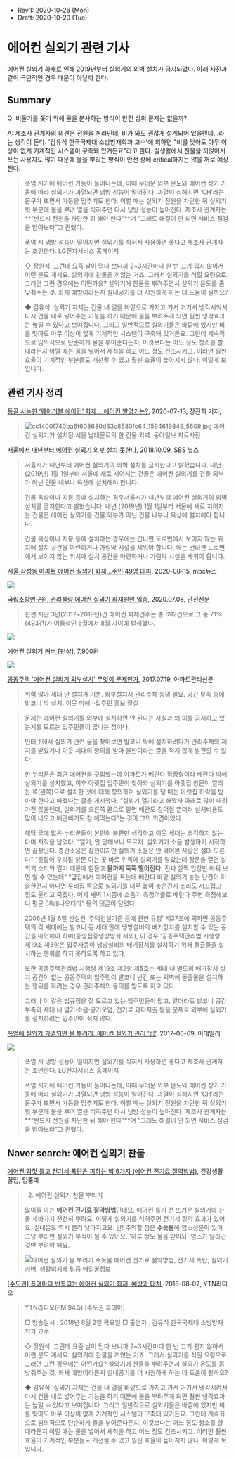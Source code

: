* Rev.1: 2020-10-26 (Mon)
* Draft: 2020-10-20 (Tue)

# 에어컨 실외기 관련 기사

에어컨 실외기 화재로 인해 2019년부터 실외기의 외벽 설치가 금지되었다. 아래 사진과 같이 극단적인 경우 때문이 아닐까 한다.

## Summary

Q: 비둘기를 쫒기 위해 물을 분사하는 방식이 안전 상의 문제는 없을까?

A: 제조사 관계자의 의견은 전원을 꺼라인데, 비가 와도 괜찮게 설계되어 있을텐데...라는 생각이 든다. '김유식 한국국제대 소방방재학과 교수'에 의하면 "비를 맞아도 아무 이상이 없게 기계적인 시스템이 구축돼 있거든요"라고 한다. 실생활에서 찬물을 끼얹어서 쓰는 사용자도 많기 때문에 물을 뿌리는 방식이 안전 상에 critical하지는 않을 꺼로 예상된다.

> 폭염 시기에 에어컨 가동이 늘어나는데, 이때 무더운 외부 온도와 에어컨 장기 가동에 따라 실외기가 과열되면 냉방 성능이 떨어진다. 과열이 심해지면 ‘CH’라는 문구가 뜨면서 가동을 멈추기도 한다. 이럴 때는 실외기 전원을 차단한 뒤 실외기 윗 부분에 물을 뿌려 열을 식혀주면 다시 냉방 성능이 높아진다. 제조사 관계자는 **“반드시 전원을 차단한 뒤 해야 한다”**며 “그래도 해결이 안 되면 서비스 점검을 받아보라”고 권했다.
>
> 폭염 시 냉방 성능이 떨어지면 실외기를 식혀서 사용하면 좋다고 제조사 관계자는 조언한다. LG전자서비스 홈페이지

> ◇ 장원석: 그런데 요즘 날이 덥다 보니까 2~3시간마다 한 번 끄기 쉽지 않아서 이런 분도 계세요. 실외기에 찬물을 끼얹는 거죠. 그래서 실외기를 식힐 요령으로. 그러면 그런 경우에는 어떤가요? 실외기에 찬물을 뿌려주면서 실외기 온도를 좀 낮춰주는 것. 화재 예방이라든지 실내공기를 더 시원하게 하는 데 도움이 될까요?
>
> ◆ 김유식: 실외기 자체는 건물 내 열을 바깥으로 가지고 가서 거기서 냉각시켜서 다시 건물 내로 넣어주는 기능을 하기 때문에 물을 뿌려주게 되면 훨씬 냉각효과는 높일 수 있다고 보여집니다. 그리고 일반적으로 실외기들은 바깥에 있지만 비를 맞아도 아무 이상이 없게 기계적인 시스템이 구축돼 있거든요. 그런데 계속적으로 임의적으로 단순하게 물을 부어준다든지, 이것보다는 어느 정도 청소를 할 때라든지 이럴 때는 물을 넣어서 세척을 하고 어느 정도 건조시키고. 이러면 훨씬 효율이 기계적인 부분들도 개선될 수 있고 훨씬 효율이 높아지지 않나. 이렇게 보입니다.

## 관련 기사 정리

[등골 서늘한 ‘웨어러블 에어컨’ 화제… 에어컨 발명가는?](http://kids.donga.com/?ptype=article&no=20200713150013188394), 2020-07-13, 장진희 기자, 

> ![cc1400f740ba6f608680d33c8580fc64_1594619849_5609.jpg](http://kids.donga.com/www/data/article/202007/cc1400f740ba6f608680d33c8580fc64_1594619849_5609.jpg)
> 에어컨 실외기가 설치된 서울 남대문로의 한 건물 외벽. 동아일보 자료사진

[서울에서 내년부터 에어컨 실외기 외부 설치 못한다](https://news.sbs.co.kr/news/endPage.do?news_id=N1004964477&plink=COPYPASTE&cooper=SBSNEWSEND), 2018.10.09, SBS 뉴스

> 서울시가 내년부터 에어컨 실외기의 외벽 설치를 금지한다고 밝혔습니다. 내년 (2019년) 1월 1일부터 서울에 새로 지어지는 건물은 에어컨 실외기를 건물 외부가 아닌 건물 내부나 옥상에 설치해야 합니다.
>
> 건물 옥상이나 지붕 등에 설치하는 경우서울시가 내년부터 에어컨 실외기의 외벽 설치를 금지한다고 밝혔습니다. 내년 (2019년) 1월 1일부터 서울에 새로 지어지는 건물은 에어컨 실외기를 건물 외부가 아닌 건물 내부나 옥상에 설치해야 합니다.
>
> 건물 옥상이나 지붕 등에 설치하는 경우에는 건너편 도로변에서 보이지 않는 위치에 설치 공간을 마련하거나 가림막 시설을 세워야 합니다.  에는 건너편 도로변에서 보이지 않는 위치에 설치 공간을 마련하거나 가림막 시설을 세워야 합니다.  

[서울 삼성동 아파트 에어컨 실외기 화재…주민 49명 대피](https://imnews.imbc.com/news/2020/society/article/5875099_32633.html), 2020-08-15, mbc뉴스

<img src='https://image.imnews.imbc.com/news/2020/society/article/__icsFiles/afieldfile/2020/08/15/s2020081525.jpg'>

[국립소방연구원, 관리불량 에어컨 실외기 화재원인 입증](http://www.safetynews.co.kr/news/articleView.html?idxno=144909), 2020.07.08, 안전신문

> 한편 지난 3년(2017~2019년)간 에어컨 화재건수는 총 692건으로 그 중 71%(493건)가 여름철인 6월에서 8월 사이에 발생했다.

<img src='https://cdn.safetynews.co.kr/news/photo/202007/144909_120767_2911.jpg'>

[에어컨 실외기 커버 [펀샵]](https://m.funshop.co.kr/goods/detail/72025), 7,900원

<img src='https://funshop.akamaized.net/products/0000072025/vs_image800.jpg'>

[공동주택 '에어컨 실외기 외부설치' 무엇이 문제인가](http://www.aptn.co.kr/news/photo/201707/50972_14034_3810.png), 2017.07.19, 아파트관리신문

> 위험 많아 세대 안 설치가 기본. 외부설치시 관리주체 동의 필요. 공간 부족 등에 발코니 밖 설치. 이웃 피해···입주민 홍보 절실

> 문제는 에어컨 실외기를 외부에 설치하면 안 된다는 사실과 왜 이를 금지하고 있는지를 모르는 입주민들이 많다는 점이다.
>
> 인터넷에서 실외기 관련 글을 찾아보면 발코니 밖에 설치하려다가 관리주체의 제지를 받았거나 이웃 세대의 항의를 받아 불만이라는 글을 적지 않게 발견할 수 있다.
>
> 한 누리꾼은 최근 에어컨을 구입했는데 아파트가 베란다 확장형이라 베란다 밖에 실외기를 설치했고, 이후 아랫집 입주민이 찾아와 실외기를 아랫집 창문이 열리는 쪽(왼쪽)으로 설치한 것에 대해 항의하며 실외기를 달 때는 아랫집 허락을 받아야 한다고 따졌다는 글을 게시했다. “실외기 열기라고 해봤자 아래로 많이 내려가진 않을텐데, 실외기를 오른쪽 끝으로 달면 배관도 길어질 뿐더러 설치비용도 많이 나오고 배관빼기도 참 애먹는다”는 것이 그의 의견이었다.
>
> 해당 글에 많은 누리꾼들이 본인의 불편만 생각하고 이웃 세대는 생각하지 않는다며 지적을 남겼다. “열기, 안 당해보니 모르지. 실외기가 소음 발생하기 시작하면 끝장난다. 층간소음은 잠깐이지만 실외기 소음은 안 겪어본 사람은 절대 모른다” “윗집이 우리집 창문 여는 곳 바로 위쪽에 실외기를 달았는데 창문을 열면 실외기 소리와 열기 때문에 힘들고 **물까지 뚝뚝 떨어진다.** 진짜 살짝 입장만 바꿔 보면 알 수 있는데” “옆집에서 에어컨을 트는데 베란다 바깥 실외기 놓는 난간이 허술한건지 아니면 우리집 쪽으로 실외기를 너무 붙여 놓은건지 소리도 시끄럽고 집도 울리고 죽겠다. 어제 새벽 1시쯤에 소음기 측정어플로 베란다 주변 측정해보니 평균 68㏈나오더라” 등의 댓글이 달렸다.
>
> 2006년 1월 6일 신설된 ‘주택건설기준 등에 관한 규정’ 제37조에 의하면 공동주택의 각 세대에는 발코니 등 세대 안에 냉방설비의 배기장치를 설치할 수 있는 공간을 마련해야 하며(중앙집중냉방방식 제외), 이 경우 ‘공동주택관리법 시행령’ 제19조 제3항은 입주자등이 냉방설비의 배기장치를 설치하기 위해 돌출물을 설치하는 행위를 하지 못하도록 하고 있다.
>
> 또한 공동주택관리법 시행령 제19조 제2항 제5호는 세대 내 별도의 배기장치 설치 공간이 없는 공동주택의 입주민이 발코니 난간 또는 외벽에 돌출물을 설치하는 행위를 하려는 경우 관리주체의 동의를 받도록 하고 있다.
>
> 그러나 이 같은 법규정을 잘 모르고 있는 입주민들이 많고, 알더라도 발코니 공간 부족과 세대 내 열기·소음·공기오염, 전기료 과다지출 등을 문제로 외부에 실외기를 설치하려는 입주민이 적지 않다.

[폭염에 실외기 과열되면 물 뿌려라..에어컨 실외기 관리 '팁'](https://www.edaily.co.kr/news/read?newsId=01203766615960080&mediaCodeNo=257), 2017-06-09, 이데일리

<img src='https://image.edaily.co.kr/images/photo/files/NP/S/2017/06/PS17060900088.jpg'>

> 폭염 시 냉방 성능이 떨어지면 실외기를 식혀서 사용하면 좋다고 제조사 관계자는 조언한다. LG전자서비스 홈페이지
>
> 폭염 시기에 에어컨 가동이 늘어나는데, 이때 무더운 외부 온도와 에어컨 장기 가동에 따라 실외기가 과열되면 냉방 성능이 떨어진다. 과열이 심해지면 ‘CH’라는 문구가 뜨면서 가동을 멈추기도 한다. 이럴 때는 실외기 전원을 차단한 뒤 실외기 윗 부분에 물을 뿌려 열을 식혀주면 다시 냉방 성능이 높아진다. 제조사 관계자는 **“반드시 전원을 차단한 뒤 해야 한다”**며 “그래도 해결이 안 되면 서비스 점검을 받아보라”고 권했다.



## Naver search: 에어컨 실외기 찬물

[에어컨 맘껏 틀고 전기세 폭탄은 피하는 법 6가지 (에어컨 전기료 절약방법)](https://dalab.tistory.com/m/1429), 건강생활 꿀팁, 팁줌마

> 2. 에어컨 실외기 찬물 뿌리기
>
> 많이들 아는 **에어컨 전기료 절약방법**인데요. 에어컨 틀기 전 뜨거운 실외기에 찬물 세바가지 천천히 뿌려요. 이렇게 실외기를 식혀주면 전기세 절약 효과가 있어요. 실내온도 역시 빨리 낮아지고요. 단! 주의할 점은 **수돗물**에 염소성분이 있어 그냥 뿌리면 실외기 부식이 될 수 있어요. '하루 정도 물을 받아놔' 염소가 날라간 것만 뿌려야 해요.
>
> ![에어컨 실외기 물 뿌리기 수돗물 에어컨 전기료 절약방법, 전기세 폭탄, 실외기 커버, 생활의지혜 팁줌 매일꿀정보](https://blog.kakaocdn.net/dn/bts6d3/btqGCM9ukBZ/jj9eA4ITLjsXfqv7D2ZRvk/img.jpg)



[[수도권] 폭염마다 반복되는 에어컨 실외기 화재, 예방과 대처](https://www.ytn.co.kr/_ln/0103_201808020952064847), 2018-08-02, YTN라디오

> YTN라디오(FM 94.5) [수도권 투데이]
>
> □ 방송일시 : 2018년 8월 2일 목요일
> □ 출연자 : 김유식 한국국제대 소방방재학과 교수
>
> ◇ 장원석: 그런데 요즘 날이 덥다 보니까 2~3시간마다 한 번 끄기 쉽지 않아서 이런 분도 계세요. 실외기에 찬물을 끼얹는 거죠. 그래서 실외기를 식힐 요령으로. 그러면 그런 경우에는 어떤가요? 실외기에 찬물을 뿌려주면서 실외기 온도를 좀 낮춰주는 것. 화재 예방이라든지 실내공기를 더 시원하게 하는 데 도움이 될까요?
>
> ◆ 김유식: 실외기 자체는 건물 내 열을 바깥으로 가지고 가서 거기서 냉각시켜서 다시 건물 내로 넣어주는 기능을 하기 때문에 물을 뿌려주게 되면 훨씬 냉각효과는 높일 수 있다고 보여집니다. 그리고 일반적으로 실외기들은 바깥에 있지만 비를 맞아도 아무 이상이 없게 기계적인 시스템이 구축돼 있거든요. 그런데 계속적으로 임의적으로 단순하게 물을 부어준다든지, 이것보다는 어느 정도 청소를 할 때라든지 이럴 때는 물을 넣어서 세척을 하고 어느 정도 건조시키고. 이러면 훨씬 효율이 기계적인 부분들도 개선될 수 있고 훨씬 효율이 높아지지 않나. 이렇게 보입니다.